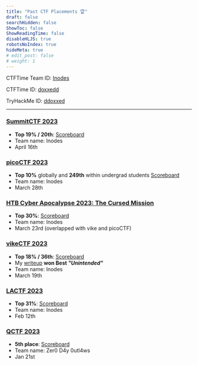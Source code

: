 ```yaml
---
title: "Past CTF Placements 🏆"
draft: false
searchHidden: false
ShowToc: false
ShowReadingTime: false
disableHLJS: true
robotsNoIndex: true
hideMeta: true
# edit_post: false
# weight: 1
---
```


CTFTime Team ID: [Inodes](https://ctftime.org/team/214260)

CTFTime ID: [doxxedd](https://ctftime.org/user/154114)

TryHackMe ID: [ddoxxed](https://tryhackme.com/p/ddoxxed)

---

### [SummitCTF 2023](https://summitctf.org/)
- **Top 19% / 20th**: [Scoreboard](https://ctftime.org/event/1862)
- Team name: Inodes
- April 16th

### [picoCTF 2023](https://play.picoctf.org/events/72/)
- **Top 10%** globally and **249th** within undergrad students [Scoreboard](https://play.picoctf.org/events/72/scoreboards#2597)
- Team name: Inodes
- March 28th

### [HTB Cyber Apocalypse 2023: The Cursed Mission](https://ctf.hackthebox.com/event/details/cyber-apocalypse-2023-the-cursed-mission-821)
- **Top 30%**: [Scoreboard](https://ctftime.org/event/1889)
- Team name: Inodes
- March 23rd (overlapped with vike and picoCTF)

### [vikeCTF 2023](https://ctf.vikesec.ca/)
- **Top 18% / 36th**: [Scoreboard](https://ctftime.org/event/1884)
- My [writeup](/posts/vikectf/floating-viking-head) **won Best *"Unintended"***
- Team name: Inodes
- March 19th


### [LACTF 2023](https://lactf.uclaacm.com/)
- **Top 31%**: [Scoreboard](https://ctftime.org/event/1732)
- Team name: Inodes
- Feb 12th


### [QCTF 2023](https://qctf.ca/) 
- **5th place**: [Scoreboard](QCTF_2022.pdf)
- Team name: Zer0 D4y 0utl4ws
- Jan 21st